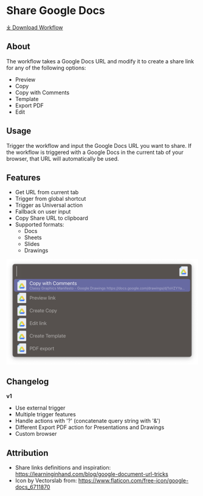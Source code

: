 # Share Google Docs

[⤓ Download Workflow](https://github.com/psu/alfred-share-google-docs/raw/v1/Share%20Google%20Docs.alfredworkflow)

## About

The workflow takes a Google Docs URL and modify it to create a share link for any of the following options:

- Preview
- Copy
- Copy with Comments
- Template
- Export PDF
- Edit

## Usage

Trigger the workflow and input the Google Docs URL you want to share.
If the workflow is triggered with a Google Docs in the current tab of your browser, that URL will automatically be used.

## Features

- Get URL from current tab
- Trigger from global shortcut
- Trigger as Universal action
- Fallback on user input
- Copy Share URL to clipboard
- Supported formats:
  - Docs
  - Sheets
  - Slides
  - Drawings

![Screenshot of Alfred with the workflow active](demo.png)

## Changelog

**v1**

- Use external trigger
- Multiple trigger features
- Handle actions with '?' (concatenate query string with '&')
- Different Export PDF action for Presentations and Drawings
- Custom browser

## Attribution

- Share links definitions and inspiration: https://learninginhand.com/blog/google-document-url-tricks
- Icon by Vectorslab from: https://www.flaticon.com/free-icon/google-docs_6711870
